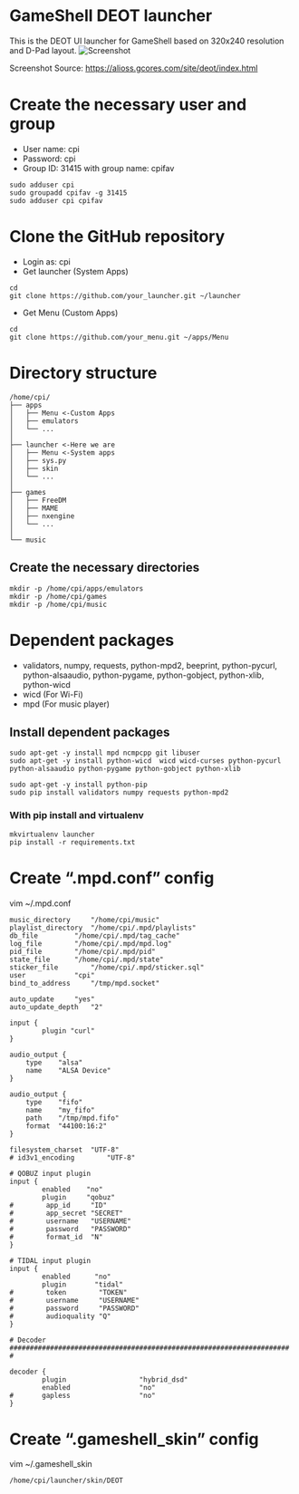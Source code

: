 # GameShell DEOT launcher
This is the DEOT UI launcher for GameShell based on 320x240 resolution and D-Pad layout.
![Screenshot](https://raw.githubusercontent.com/hi80482/launcher_deot/master/.screenshot.png)

Screenshot Source: https://alioss.gcores.com/site/deot/index.html

# Create the necessary user and group
* User name: cpi
* Password: cpi
* Group ID: 31415 with group name: cpifav

```
sudo adduser cpi  
sudo groupadd cpifav -g 31415  
sudo adduser cpi cpifav  
```

# Clone the GitHub repository
* Login as: cpi
* Get launcher (System Apps)
```
cd
git clone https://github.com/your_launcher.git ~/launcher
```

* Get Menu (Custom Apps)
```
cd
git clone https://github.com/your_menu.git ~/apps/Menu
```

# Directory structure
```
/home/cpi/
├── apps
│   ├── Menu <-Custom Apps
│   ├── emulators
│   └── ...
│
├── launcher <-Here we are
│   ├── Menu <-System apps
│   ├── sys.py
│   ├── skin
│   └── ...
│
├── games
│   ├── FreeDM
│   ├── MAME
│   ├── nxengine
│   └── ...
│
└── music
```
## Create the necessary directories
```
mkdir -p /home/cpi/apps/emulators  
mkdir -p /home/cpi/games  
mkdir -p /home/cpi/music  
```

# Dependent packages
* validators, numpy, requests, python-mpd2, beeprint, python-pycurl, python-alsaaudio, python-pygame, python-gobject, python-xlib, python-wicd
* wicd (For Wi-Fi)
* mpd (For music player)

## Install dependent packages
```
sudo apt-get -y install mpd ncmpcpp git libuser
sudo apt-get -y install python-wicd  wicd wicd-curses python-pycurl python-alsaaudio python-pygame python-gobject python-xlib   

sudo apt-get -y install python-pip   
sudo pip install validators numpy requests python-mpd2
```

### With pip install and virtualenv

```
mkvirtualenv launcher
pip install -r requirements.txt
```

# Create “.mpd.conf” config

vim ~/.mpd.conf

```
music_directory		"/home/cpi/music"
playlist_directory	"/home/cpi/.mpd/playlists"
db_file			"/home/cpi/.mpd/tag_cache"
log_file		"/home/cpi/.mpd/mpd.log"
pid_file		"/home/cpi/.mpd/pid"
state_file		"/home/cpi/.mpd/state"
sticker_file		"/home/cpi/.mpd/sticker.sql"
user			"cpi"
bind_to_address		"/tmp/mpd.socket"

auto_update		"yes"
auto_update_depth	"2"

input {
        plugin "curl"
}

audio_output {
	type	"alsa"
	name	"ALSA Device"
}

audio_output {
	type	"fifo"
	name	"my_fifo"
	path	"/tmp/mpd.fifo"
	format	"44100:16:2"
}

filesystem_charset	"UTF-8"
# id3v1_encoding		"UTF-8"

# QOBUZ input plugin
input {
        enabled    "no"
        plugin     "qobuz"
#        app_id     "ID"
#        app_secret "SECRET"
#        username   "USERNAME"
#        password   "PASSWORD"
#        format_id  "N"
}

# TIDAL input plugin
input {
        enabled      "no"
        plugin       "tidal"
#        token        "TOKEN"
#        username     "USERNAME"
#        password     "PASSWORD"
#        audioquality "Q"
}

# Decoder #####################################################################
#

decoder {
        plugin                  "hybrid_dsd"
        enabled                 "no"
#       gapless                 "no"
}
```

# Create “.gameshell_skin” config

vim ~/.gameshell_skin

```
/home/cpi/launcher/skin/DEOT
```
